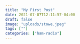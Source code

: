 ```yaml
---
title: "My First Post"
date: 2021-07-07T12:11:57-04:00
draft: false
image: "uploads/stowe.jpeg"
tags: [""]
categories: ["ham-radio"]
---
```



